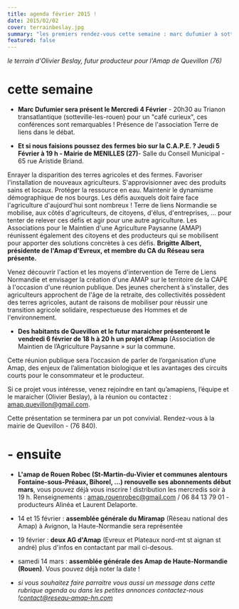 ```yaml
---
title: agenda février 2015 !
date: 2015/02/02
cover: terrainbeslay.jpg
summary: "les premiers rendez-vous cette semaine : marc dufumier à sotteville, une réunion avec Terre de liens dans l'Eure jeudi et enfin vendredi 2e réunion pour la création d'une amap à Quevillon !"
featured: false
---
```

*le terrain d'Olivier Beslay, futur producteur pour l'Amap de Quevillon (76)*


# **cette semaine** #

- **Marc Dufumier sera présent le Mercredi 4 Février** - 20h30 au Trianon transatlantique (sotteville-les-rouen) pour un "café curieux", ces conférences sont remarquables ! Présence de l'association Terre de liens dans le débat.

- **Et si nous faisions poussez des fermes bio sur la C.A.P.E. ? Jeudi 5 Février à 19 h - Mairie de MENILLES (27)**- Salle du Conseil Municipal - 65 rue Aristide Briand.

 Enrayer la disparition des terres agricoles et des fermes. Favoriser l'installation de nouveaux agriculteurs. S'approvisionner avec des produits sains et locaux. Protéger la ressource en eau. Maintenir le dynamisme démographique de nos bourgs. Les défis auxquels doit faire face l'agriculture d'aujourd'hui sont nombreux !
Terre de liens Normandie se mobilise, aux côtés d'agriculteurs, de citoyens, d'élus, d'entreprises, ... pour tenter de relever ces défis et agir pour une autre agriculture.
Les Associations pour le Maintien d'une Agriculture Paysanne (AMAP) réunissent également des citoyens et des producteurs qui se mobilisent pour apporter des solutions concrètes à ces défis. **Brigitte Albert, présidente de l'Amap d'Evreux, et membre du CA du Réseau sera présente.**

Venez découvrir l'action et les moyens d'intervention de Terre de Liens Normandie et envisager la création d'une AMAP sur le territoire de la CAPE à l'occasion d'une réunion publique.
Des jeunes cherchent à s'installer, des agriculteurs approchent de l'âge de la retraite, des collectivités possèdent des terres agricoles, autant de raisons de mobiliser pour réussir une transition agricole solidaire,
respectueuse des Hommes et de l'environnement.

- **Des habitants de Quevillon et le futur maraicher présenteront le vendredi 6 février de 18 h à 20 h un projet d’Amap** (Association de Maintien de l’Agriculture Paysanne » sur la commune.

Cette réunion publique sera l’occasion de parler de l’organisation d’une Amap, des enjeux de l’alimentation biologique et les avantages des circuits courts
pour le consommateur et le producteur.

 Si ce projet vous intéresse, venez rejoindre en tant qu’amapiens, l’équipe et le maraicher (Olivier Beslay), à la réunion ou contactez :
amap.quevillon@gmail.com.

Cette présentation se terminera par un pot convivial.  Rendez-vous à la mairie
 de Quevillon - (76 840).

# - ensuite #

- **L'amap de Rouen Robec (St-Martin-du-Vivier et communes alentours Fontaine-sous-Préaux, Bihorel, ...) renouvelle ses abonnements début mars**, vous pouvez déjà vous inscrire ! distribution les mercredis soir à 19 h. Renseignements : amap.rouenrobec@gmail.com / 06 84 13 79 01 - producteurs Alinéa et Laurent Delaporte.
- 14 et 15 février : **assemblée générale du Miramap** (Réseau national des Amap) à Avignon, la Haute-Normandie sera représentée
- 19 février : **deux AG d'Amap** (Evreux et Plateaux nord-mt st aignan st andré) plus d'infos en contactant par mail ci-desous.
- samedi 14 mars : **assemblée générale des Amap de Haute-Normandie (Rouen)**. Vous pouvez déjà noter la date !

- *si vous souhaitez faire parraitre vous aussi un message dans cette rubrique agenda ou dans les petites annonces contactez-nous !<contact@reseau-amap-hn.com>*

 
